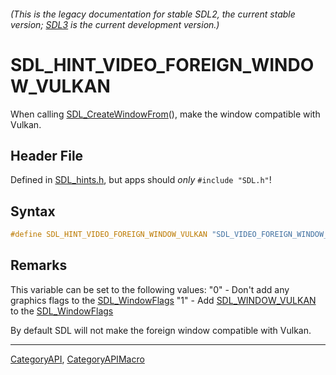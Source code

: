 ###### (This is the legacy documentation for stable SDL2, the current stable version; [SDL3](https://wiki.libsdl.org/SDL3/) is the current development version.)
# SDL_HINT_VIDEO_FOREIGN_WINDOW_VULKAN

When calling [SDL_CreateWindowFrom](SDL_CreateWindowFrom)(), make the window compatible with Vulkan.

## Header File

Defined in [SDL_hints.h](https://github.com/libsdl-org/SDL/blob/SDL2/include/SDL_hints.h), but apps should _only_ `#include "SDL.h"`!

## Syntax

```c
#define SDL_HINT_VIDEO_FOREIGN_WINDOW_VULKAN "SDL_VIDEO_FOREIGN_WINDOW_VULKAN"
```

## Remarks

This variable can be set to the following values: "0" - Don't add any
graphics flags to the [SDL_WindowFlags](SDL_WindowFlags) "1" - Add
[SDL_WINDOW_VULKAN](SDL_WINDOW_VULKAN) to the
[SDL_WindowFlags](SDL_WindowFlags)

By default SDL will not make the foreign window compatible with Vulkan.

----
[CategoryAPI](CategoryAPI), [CategoryAPIMacro](CategoryAPIMacro)


